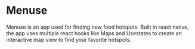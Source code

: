 # Menuse

Menuse is an app used for finding new food hotspots. Built in react native, the app uses multiple react hooks like Maps and Usestates to create an interactive map view to find your favorite hotspots.

